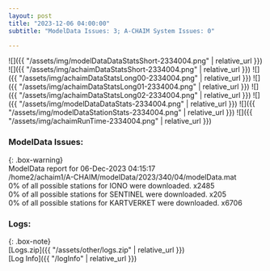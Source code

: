 ```yaml
---
layout: post
title: "2023-12-06 04:00:00"
subtitle: "ModelData Issues: 3; A-CHAIM System Issues: 0"

---
```


![]({{ "/assets/img/modelDataDataStatsShort-2334004.png" | relative_url }})
![]({{ "/assets/img/achaimDataStatsShort-2334004.png" | relative_url }})
![]({{ "/assets/img/achaimDataStatsLong00-2334004.png" | relative_url }})
![]({{ "/assets/img/achaimDataStatsLong01-2334004.png" | relative_url }})
![]({{ "/assets/img/achaimDataStatsLong02-2334004.png" | relative_url }})
![]({{ "/assets/img/modelDataDataStats-2334004.png" | relative_url }})
![]({{ "/assets/img/modelDataStationStats-2334004.png" | relative_url }})
![]({{ "/assets/img/achaimRunTime-2334004.png" | relative_url }})


### ModelData Issues:  
  
{: .box-warning}  
 ModelData report for 06-Dec-2023 04:15:17   
 /home2/achaim1/A-CHAIM/modelData/2023/340/04/modelData.mat   
 0% of all possible stations for IONO were downloaded. x2485   
 0% of all possible stations for SENTINEL were downloaded. x205   
 0% of all possible stations for KARTVERKET were downloaded. x6706   
  


### Logs:  
  
{: .box-note}  
[Logs.zip]({{ "/assets/other/logs.zip" | relative_url }})  
[Log Info]({{ "/logInfo" | relative_url }})  
